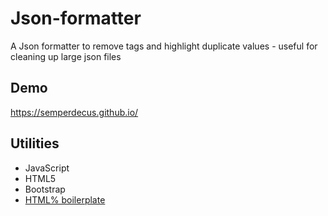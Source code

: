 # Json-formatter
A Json formatter to remove tags and highlight duplicate values - useful for cleaning up large json files

## Demo
https://semperdecus.github.io/

## Utilities
-    JavaScript
-    HTML5
-    Bootstrap
-    [HTML% boilerplate](https://html5boilerplate.com/)
